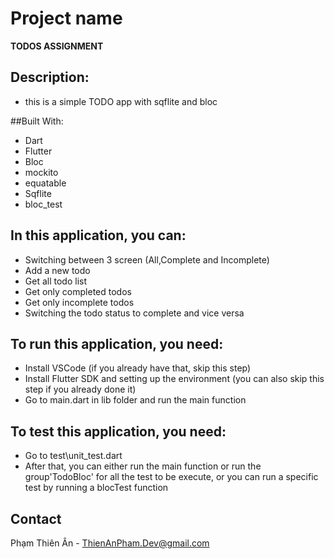# Project name
**TODOS ASSIGNMENT**

## Description:
- this is a simple TODO app with sqflite and bloc

##Built With:
- Dart
- Flutter
- Bloc
- mockito
- equatable
- Sqflite
- bloc_test

## In this application, you can:
- Switching between 3 screen (All,Complete and Incomplete)
- Add a new todo
- Get all todo list
- Get only completed todos
- Get only incomplete todos
- Switching the todo status to complete and vice versa

## To run this application, you need:
- Install VSCode (if you already have that, skip this step)
- Install Flutter SDK and setting up the environment (you can also skip this step if you already done it)
- Go to main.dart in lib folder and run the main function

## To test this application, you need:
- Go to test\unit_test.dart
- After that, you can either run the main function or run the group'TodoBloc' for all the test to be execute, or you can run a specific test by running a blocTest function

## Contact
Phạm Thiên Ân - ThienAnPham.Dev@gmail.com
